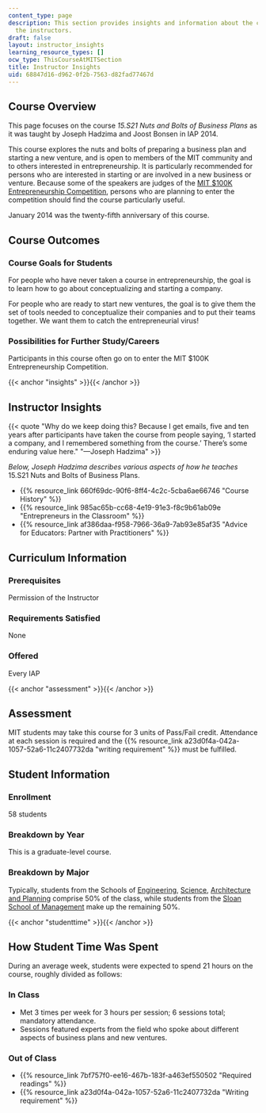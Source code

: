 ```yaml
---
content_type: page
description: This section provides insights and information about the course from
  the instructors.
draft: false
layout: instructor_insights
learning_resource_types: []
ocw_type: ThisCourseAtMITSection
title: Instructor Insights
uid: 68847d16-d962-0f2b-7563-d82fad77467d
---
```

## Course Overview

This page focuses on the course _15.S21 Nuts and Bolts of Business Plans_ as it was taught by Joseph Hadzima and Joost Bonsen in IAP 2014.

This course explores the nuts and bolts of preparing a business plan and starting a new venture, and is open to members of the MIT community and to others interested in entrepreneurship. It is particularly recommended for persons who are interested in starting or are involved in a new business or venture. Because some of the speakers are judges of the [MIT $100K Entrepreneurship Competition](http://www.mit100k.org/#overview), persons who are planning to enter the competition should find the course particularly useful.

January 2014 was the twenty-fifth anniversary of this course.

## Course Outcomes

### Course Goals for Students

For people who have never taken a course in entrepreneurship, the goal is to learn how to go about conceptualizing and starting a company.

For people who are ready to start new ventures, the goal is to give them the set of tools needed to conceptualize their companies and to put their teams together. We want them to catch the entrepreneurial virus!

### Possibilities for Further Study/Careers

Participants in this course often go on to enter the MIT $100K Entrepreneurship Competition.

{{< anchor "insights" >}}{{< /anchor >}}

## Instructor Insights

{{< quote "Why do we keep doing this? Because I get emails, five and ten years after participants have taken the course from people saying, ‘I started a company, and I remembered something from the course.’ There’s some enduring value here." "—Joseph Hadzima" >}}

_Below, Joseph Hadzima describes various aspects of how he teaches_ 15.S21 Nuts and Bolts of Business Plans.

- {{% resource_link 660f69dc-90f6-8ff4-4c2c-5cba6ae66746 "Course History" %}}
- {{% resource_link 985ac65b-cc68-4e19-91e3-f8c9b61ab09e "Entrepreneurs in the Classroom" %}}
- {{% resource_link af386daa-f958-7966-36a9-7ab93e85af35 "Advice for Educators: Partner with Practitioners" %}}

## Curriculum Information

### Prerequisites

Permission of the Instructor

### Requirements Satisfied

None

### Offered

Every IAP

{{< anchor "assessment" >}}{{< /anchor >}}

## Assessment

MIT students may take this course for 3 units of Pass/Fail credit. Attendance at each session is required and the {{% resource_link a23d0f4a-042a-1057-52a6-11c2407732da "writing requirement" %}} must be fulfilled.

## Student Information

### Enrollment

58 students

### Breakdown by Year

This is a graduate-level course.

### Breakdown by Major

Typically, students from the Schools of [Engineering](http://engineering.mit.edu/), [Science](http://science.mit.edu/), [Architecture and Planning](https://sap.mit.edu/) comprise 50% of the class, while students from the [Sloan School of Management](http://mitsloan.mit.edu/) make up the remaining 50%.

{{< anchor "studenttime" >}}{{< /anchor >}}

## How Student Time Was Spent

During an average week, students were expected to spend 21 hours on the course, roughly divided as follows:

### In Class

- Met 3 times per week for 3 hours per session; 6 sessions total; mandatory attendance.
- Sessions featured experts from the field who spoke about different aspects of business plans and new ventures.

### Out of Class

- {{% resource_link 7bf757f0-ee16-467b-183f-a463ef550502 "Required readings" %}}
- {{% resource_link a23d0f4a-042a-1057-52a6-11c2407732da "Writing requirement" %}}